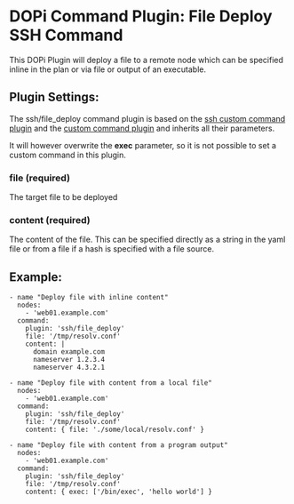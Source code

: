 # DOPi Command Plugin: File Deploy SSH Command

This DOPi Plugin will deploy a file to a remote node which can be specified
inline in the plan or via file or output of an executable.

## Plugin Settings:

The ssh/file_deploy command plugin is based on the
[ssh custom command plugin](doc/plugins/ssh/custom.md) and the
[custom command plugin](doc/plugins/custom.md) and inherits all their
parameters.

It will however overwrite the **exec** parameter, so it is not possible to
set a custom command in this plugin.

### file (required)

The target file to be deployed

### content (required)

The content of the file. This can be specified directly as a string in the
yaml file or from a file if a hash is specified with a file source.

## Example:

    - name "Deploy file with inline content"
      nodes:
        - 'web01.example.com'
      command:
        plugin: 'ssh/file_deploy'
        file: '/tmp/resolv.conf'
        content: |
          domain example.com
          nameserver 1.2.3.4
          nameserver 4.3.2.1

    - name "Deploy file with content from a local file"
      nodes:
        - 'web01.example.com'
      command:
        plugin: 'ssh/file_deploy'
        file: '/tmp/resolv.conf'
        content: { file: './some/local/resolv.conf' }

    - name "Deploy file with content from a program output"
      nodes:
        - 'web01.example.com'
      command:
        plugin: 'ssh/file_deploy'
        file: '/tmp/resolv.conf'
        content: { exec: ['/bin/exec', 'hello world'] }